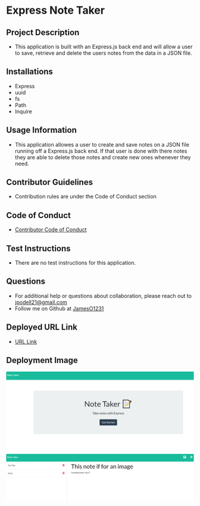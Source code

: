 # Express Note Taker

## Project Description
* This application is built with an Express.js back end and will allow a user to save, retrieve and delete the users notes from the data in a JSON file.

## Installations
* Express
* uuid
* fs
* Path
* Inquire

## Usage Information
* This application allowes a user to create and save notes on a JSON file running off a Express.js back end. If that user is done with there notes they are able to delete those notes and create new ones whenever they need.

## Contributor Guidelines
* Contribution rules are under the Code of Conduct section

## Code of Conduct
* [Contributor Code of Conduct](https://www.contributor-covenant.org/version/2/0/code_of_conduct/code_of_conduct.md)

## Test Instructions
* There are no test instructions for this application.

## Questions
* For additional help or questions about collaboration, please reach out to jpodell21@gmail.com
* Follow me on Github at [JamesO1231](http://github.com/JamesO1231)

## Deployed URL Link
* [URL Link](https://gentle-brushlands-60472.herokuapp.com/)

## Deployment Image
![Alt text](./images/firstPage.PNG)
![Alt text](./images/secondPage.PNG)